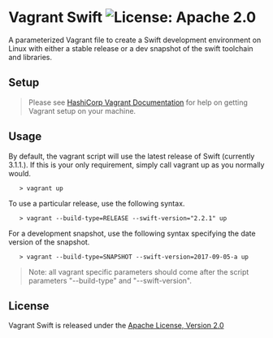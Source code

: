 # Vagrant Swift ![License: Apache 2.0](https://img.shields.io/badge/License-Apache%202.0-lightgray.svg?style=flat)

A parameterized Vagrant file to create a Swift development environment on Linux with either a stable release or a dev snapshot of the swift toolchain and libraries.

## Setup

> Please see [HashiCorp Vagrant Documentation](https://www.vagrantup.com) for help on getting Vagrant setup on your machine.

## Usage

By default, the vagrant script will use the latest release of Swift (currently 3.1.1.).  If this is your only requirement, simply call vagrant up as you normally would.

```
   > vagrant up
```

To use a particular release, use the following syntax.

```
   > vagrant --build-type=RELEASE --swift-version="2.2.1" up
```
 
For a development snapshot, use the following syntax specifying the date version of the snapshot.

```
   > vagrant --build-type=SNAPSHOT --swift-version=2017-09-05-a up
```

> Note: all vagrant specific parameters should come after the script parameters "--build-type" and "--swift-version".

## License

Vagrant Swift is released under the [Apache License, Version 2.0](http://www.apache.org/licenses/LICENSE-2.0.html)


